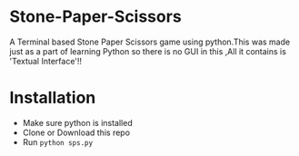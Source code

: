 # Stone-Paper-Scissors
A Terminal based Stone Paper Scissors game using python.This was made just as a part of learning Python so there is no GUI in this ,All it contains is 'Textual Interface'!!

# Installation
- Make sure python is installed
- Clone or Download this repo
- Run `python sps.py`


